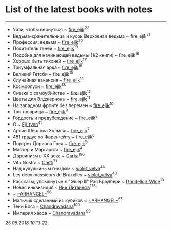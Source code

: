 # List of the latest books with notes
---

* Уйти, чтобы вернуться ~ [fire_ejik](users/329/32903202-vkontakte)<sup>23</sup>
* Ведьма-хранительница и кусок Верховная ведьма ~ [fire_ejik](users/329/32903202-vkontakte)<sup>21</sup>
* Профессия: ведьма ~ [fire_ejik](users/329/32903202-vkontakte)<sup>20</sup>
* Похититель теней ~ [fire_ejik](users/329/32903202-vkontakte)<sup>19</sup>
* Пособие для начинающей ведьмы (1/2 книги) ~ [fire_ejik](users/329/32903202-vkontakte)<sup>18</sup>
* Хорошо быть тихоней ~ [fire_ejik](users/329/32903202-vkontakte)<sup>17</sup>
* Триумфальная арка ~ [fire_ejik](users/329/32903202-vkontakte)<sup>16</sup>
* Великий Гетсби ~ [fire_ejik](users/329/32903202-vkontakte)<sup>15</sup>
* Случайная вакансия ~ [fire_ejik](users/329/32903202-vkontakte)<sup>14</sup>
* Космоолухи ~ [fire_ejik](users/329/32903202-vkontakte)<sup>13</sup>
* Сказка о самоубийстве ~ [fire_ejik](users/329/32903202-vkontakte)<sup>12</sup>
* Цветы для Элджернона ~ [fire_ejik](users/329/32903202-vkontakte)<sup>11</sup>
* На западном фронте без перемен ~ [fire_ejik](users/329/32903202-vkontakte)<sup>10</sup>
* Три товарища ~ [fire_ejik](users/329/32903202-vkontakte)<sup>9</sup>
* Гордость и предубеждение ~ [fire_ejik](users/329/32903202-vkontakte)<sup>8</sup>
* О ~ [Eji_tyan](users/235/2352103981-twitter)<sup>41</sup>
* Архив Шерлока Холмса ~ [fire_ejik](users/329/32903202-vkontakte)<sup>7</sup>
* 451 градус по Фаренгейту ~ [fire_ejik](users/329/32903202-vkontakte)<sup>6</sup>
* Портрет Дориана Грея ~ [fire_ejik](users/329/32903202-vkontakte)<sup>5</sup>
* Мастер и Маргарита ~ [fire_ejik](users/329/32903202-vkontakte)<sup>4</sup>
* Дарвинизм в XX веке ~ [Garka](users/115/115753719718250012620-google)<sup>190</sup>
* Vita Nostra ~ [Chiffi](users/105/105831994080785626680-google)<sup>71</sup>
* Над кукушкиным гнездом ~ [violet_velva](users/116/116961712580551399099-google)<sup>44</sup>
* Les deux messieurs de Bruxelles ~ [violet_velva](users/116/116961712580551399099-google)<sup>43</sup>
* Рассказы, упомянутые в "Эшер II" Рэя Брэдбери ~ [Dandelion_Wine](users/586/58602788-vkontakte)<sup>10</sup>
* Новая инквизиция ~ [Ник Литвинов](users/241/241974816-vkontakte)<sup>178</sup>
*  ~ [~ARHANGEL~](users/642/64251996-vkontakte)<sup>56</sup>
* Мальчик сделанный из кубиков ~ [~ARHANGEL~](users/642/64251996-vkontakte)<sup>55</sup>
* Тени Бога ~ [Chandravadana](users/105/105866022348292919948-google)<sup>100</sup>
* Империя хаоса ~ [Chandravadana](users/105/105866022348292919948-google)<sup>99</sup>


_25.08.2018 10:13:22_
